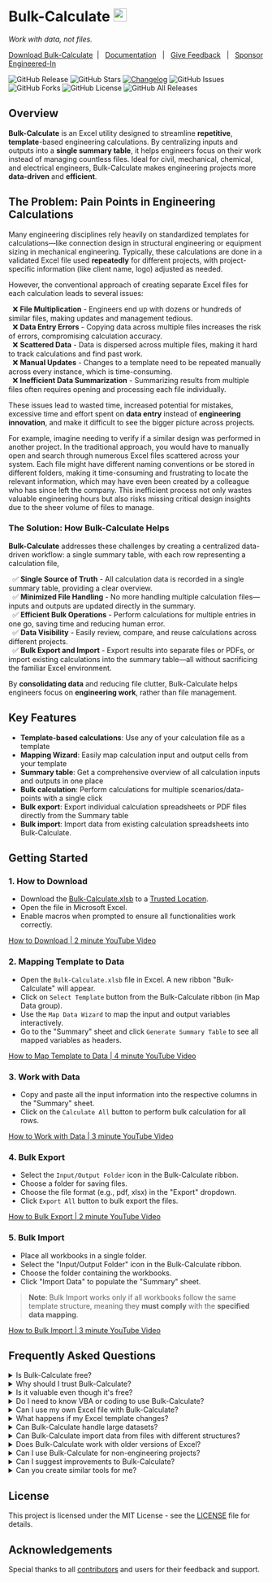 
# Bulk-Calculate&nbsp;<img src="https://github.com/user-attachments/assets/cfa7e6b8-202f-4ba0-b48e-bafe7a3d5cf6" height="26px">

<i>Work with data, not files.</i>

[Download Bulk-Calculate](https://github.com/engineered-in/Bulk-Calculate/releases/latest/download/Bulk-Calculate.xlsb)&nbsp; | &nbsp;
[Documentation](https://engineered-in.github.io/Bulk-Calculate/) &nbsp; | &nbsp;
<a href="mailto:swarup+bulk-calculate@engineered.co.in?subject=Bulk-Calculate%20-%20Feedback%20-%20reg.&body=Dear%20Swarup,%0D%0A%0D%0APlease%20find%20below%20my%20feedback%20on%20Bulk-Calculate.xlsb%0D%0A%0D%0AFeedback [Positive/Negative]: %0D%0A%0D%0AComments:"  target="_blank">Give Feedback</a> &nbsp; | &nbsp;
<a href="https://github.com/sponsors/engineered-in" target="_blank">Sponsor Engineered-In</a>

![GitHub Release](https://img.shields.io/github/v/release/engineered-in/Bulk-Calculate)&nbsp;![GitHub Stars](https://img.shields.io/github/stars/engineered-in/Bulk-Calculate?style=social)&nbsp;[![Changelog](https://img.shields.io/badge/Changelog-📄-blue)](https://github.com/engineered-in/Bulk-Calculate/blob/main/CHANGELOG.md)&nbsp;![GitHub Issues](https://img.shields.io/github/issues/engineered-in/Bulk-Calculate)&nbsp;![GitHub Forks](https://img.shields.io/github/forks/engineered-in/Bulk-Calculate)&nbsp;![GitHub License](https://img.shields.io/github/license/engineered-in/Bulk-Calculate)&nbsp;![GitHub All Releases](https://img.shields.io/github/downloads/engineered-in/Bulk-Calculate/total)&nbsp;

## Overview

**Bulk-Calculate** is an Excel utility designed to streamline **repetitive**, **template**-based engineering calculations. By centralizing inputs and outputs into a **single summary table**, it helps engineers focus on their work instead of managing countless files. Ideal for civil, mechanical, chemical, and electrical engineers, Bulk-Calculate makes engineering projects more **data-driven** and **efficient**.


## The Problem: Pain Points in Engineering Calculations

Many engineering disciplines rely heavily on standardized templates for calculations—like connection design in structural engineering or equipment sizing in mechanical engineering. Typically, these calculations are done in a validated Excel file used **repeatedly** for different projects, with project-specific information (like client name, logo) adjusted as needed.


However, the conventional approach of creating separate Excel files for each calculation leads to several issues:

&nbsp;&nbsp;❌ **File Multiplication** - Engineers end up with dozens or hundreds of similar files, making updates and management tedious.  
&nbsp;&nbsp;❌ **Data Entry Errors** - Copying data across multiple files increases the risk of errors, compromising calculation accuracy.  
&nbsp;&nbsp;❌ **Scattered Data** - Data is dispersed across multiple files, making it hard to track calculations and find past work.  
&nbsp;&nbsp;❌ **Manual Updates** - Changes to a template need to be repeated manually across every instance, which is time-consuming.  
&nbsp;&nbsp;❌ **Inefficient Data Summarization** - Summarizing results from multiple files often requires opening and processing each file individually.   

  
These issues lead to wasted time, increased potential for mistakes, excessive time and effort spent on **data entry** instead of **engineering innovation**, and make it difficult to see the bigger picture across projects.

For example, imagine needing to verify if a similar design was performed in another project. In the traditional approach, you would have to manually open and search through numerous Excel files scattered across your system. Each file might have different naming conventions or be stored in different folders, making it time-consuming and frustrating to locate the relevant information, which may have even been created by a colleague who has since left the company. This inefficient process not only wastes valuable engineering hours but also risks missing critical design insights due to the sheer volume of files to manage.

### The Solution: How Bulk-Calculate Helps

**Bulk-Calculate** addresses these challenges by creating a centralized data-driven workflow: a single summary table, with each row representing a calculation file,

&nbsp;&nbsp;✅ **Single Source of Truth** - All calculation data is recorded in a single summary table, providing a clear overview.  
&nbsp;&nbsp;✅ **Minimized File Handling** - No more handling multiple calculation files—inputs and outputs are updated directly in the summary.  
&nbsp;&nbsp;✅ **Efficient Bulk Operations** - Perform calculations for multiple entries in one go, saving time and reducing human error.  
&nbsp;&nbsp;✅ **Data Visibility** - Easily review, compare, and reuse calculations across different projects.  
&nbsp;&nbsp;✅ **Bulk Export and Import** - Export results into separate files or PDFs, or import existing calculations into the summary table—all without sacrificing the familiar Excel environment.  

By **consolidating data** and reducing file clutter, Bulk-Calculate helps engineers focus on **engineering work**, rather than file management.

## Key Features

- **Template-based calculations**: Use any of your calculation file as a template
- **Mapping Wizard**: Easily map calculation input and output cells from your template
- **Summary table**: Get a comprehensive overview of all calculation inputs and outputs in one place
- **Bulk calculation**: Perform calculations for multiple scenarios/data-points with a single click  
- **Bulk export**: Export individual calculation spreadsheets or PDF files directly from the Summary table  
- **Bulk import**: Import data from existing calculation spreadsheets into Bulk-Calculate.


## Getting Started

### 1. How to Download

- Download the <a href="https://github.com/engineered-in/Bulk-Calculate/releases/latest/download/Bulk-Calculate.xlsb" target="_blank">Bulk-Calculate.xlsb</a> to a [Trusted Location](https://github.com/engineered-in/Bulk-Calculate/wiki/Excel-Trusted-Location).
- Open the file in Microsoft Excel.
- Enable macros when prompted to ensure all functionalities work correctly.

[How to Download | 2 minute YouTube Video](https://www.youtube.com/watch?v=J667nX5zhAE&list=PLEv5wGuO-nlCG0vGYjktEjpwVfhTBWX8P)


### 2. Mapping Template to Data

- Open the `Bulk-Calculate.xlsb` file in Excel. A new ribbon "Bulk-Calculate" will appear.
- Click on `Select Template` button from the Bulk-Calculate ribbon (in Map Data group).
- Use the `Map Data Wizard` to map the input and output variables interactively.
- Go to the "Summary" sheet and click `Generate Summary Table` to see all mapped variables as headers.

[How to Map Template to Data | 4 minute YouTube Video](https://www.youtube.com/watch?v=IVN0SbynDFw&list=PLEv5wGuO-nlCG0vGYjktEjpwVfhTBWX8P&index=2)


### 3. Work with Data

- Copy and paste all the input information into the respective columns in the "Summary" sheet.
- Click on the `Calculate All` button to perform bulk calculation for all rows.

[How to Work with Data | 3 minute YouTube Video](https://www.youtube.com/watch?v=9gzMJyAHyzU&list=PLEv5wGuO-nlCG0vGYjktEjpwVfhTBWX8P&index=3)


### 4. Bulk Export

- Select the `Input/Output Folder` icon in the Bulk-Calculate ribbon.
- Choose a folder for saving files.
- Choose the file format (e.g., pdf, xlsx) in the "Export" dropdown.
- Click `Export All` button to bulk export the files.

[How to Bulk Export | 2 minute YouTube Video](https://www.youtube.com/watch?v=J3Ugtd3kDks&list=PLEv5wGuO-nlCG0vGYjktEjpwVfhTBWX8P&index=4)

### 5. Bulk Import

- Place all workbooks in a single folder.
- Select the "Input/Output Folder" icon in the Bulk-Calculate ribbon.
- Choose the folder containing the workbooks.
- Click "Import Data" to populate the "Summary" sheet.

> **Note**: Bulk Import works only if all workbooks follow the same template structure, meaning they **must comply** with the **specified data mapping**.

[How to Bulk Import | 3 minute YouTube Video](https://www.youtube.com/watch?v=DmgdLhYtYg4&list=PLEv5wGuO-nlCG0vGYjktEjpwVfhTBWX8P&index=5)

<!-- ## Contribution

Contributions are welcome! Please follow these steps to contribute:

1. Fork the repository.
2. Create a new branch (`git checkout -b feature/your-feature`).
3. Commit your changes (`git commit -m 'Add some feature'`).
4. Push to the branch (`git push origin feature/your-feature`).
5. Open a pull request. -->

## Frequently Asked Questions

<details><summary>Is Bulk-Calculate free?</summary>

Yes, Bulk-Calculate is completely free and open-source. You can use, view the code, and even modify it to suit your needs without any cost (except for the Microsoft Excel license ofcourse).
</details>

<details><summary>Why should I trust Bulk-Calculate?</summary>

Bulk-Calculate relies on macros, which are disabled by default in Excel unless you trust the file or its publisher. As an open-source project, the VBA code is fully transparent, allowing anyone to review it for vulnerabilities. Only verified maintainers (using GPG keys) can update the source code and release new versions.
</details>

<details><summary>Is it valuable even though it's free?</summary>

Absolutely! The goal of Bulk-Calculate is **collective progress**, not profit. Pricing it based on its value would make it inaccessible to many. Think of it like air—free, but invaluable.
</details>

<details><summary>Do I need to know VBA or coding to use Bulk-Calculate?</summary>

No coding or VBA knowledge is required. Bulk-Calculate has a user-friendly interface that allows you to map input and output cells using the Map Data Wizard and perform bulk calculations with just a few clicks.
</details>

<details><summary>Can I use my own Excel file with Bulk-Calculate?</summary>

Yes, you can use any standalone Excel file (without external references) as a template in Bulk-Calculate. Simply map your input and output cells using the Map Data Wizard.
</details>

<details><summary>What happens if my Excel template changes?</summary>

If your template changes, you can easily update the mappings by re-running the Map Data Wizard. Bulk-Calculate will adapt to the new structure and ensure all calculations are performed correctly.
</details>

<details><summary>Can Bulk-Calculate handle large datasets?</summary>

Yes, Bulk-Calculate processes data sequentially, one datapoint at a time. While it can handle large datasets, calculations and exports may take a bit longer for larger volumes of data.
</details>

<details><summary>Can Bulk-Calculate import data from files with different structures?</summary>

No, Bulk-Calculate requires that all files used for bulk import have the same structure. The input and output cells need to be mapped consistently across all files for successful data import.
</details>

<details><summary>Does Bulk-Calculate work with older versions of Excel?</summary>

Bulk-Calculate is compatible with Excel 2013 and later. However, for the best experience and performance, it's recommended to use the latest version of Excel.
</details>

<details><summary>Can I use Bulk-Calculate for non-engineering projects?</summary>

Yes! While Bulk-Calculate is designed for engineering calculations, it can be applied to any repetitive data-driven task. As long as you can map the input and output cells, it will work for your needs, whether in finance, research, or other fields.
</details>

<details><summary>Can I suggest improvements to Bulk-Calculate?</summary>

Yes, feel free to share ideas for improvement by using the Feedback button in the Bulk-Calculate ribbon menu. The maintainers will review your suggestion and prioritize it accordingly. You can also fast-track development by sponsoring the project <a href="https://github.com/sponsors/engineered-in" target="_blank">here</a>.
</details>

<details><summary>Can you create similar tools for me?</summary>

For custom development requests, please reach out through our <a href="https://www.linkedin.com/company/engineeredin/" target="_blank">LinkedIn Page</a>. Avoid using the Feedback button for these inquiries.
</details>

## License

This project is licensed under the MIT License - see the [LICENSE](LICENSE) file for details.

## Acknowledgements

Special thanks to all [contributors](https://github.com/engineered-in/Bulk-Calculate/graphs/contributors) and users for their feedback and support.
